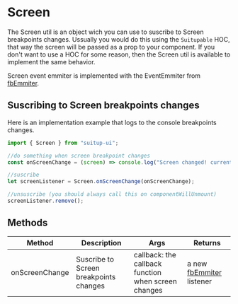 # Screen

The Screen util is an object wich you can use to suscribe to Screen  breakpoints changes. Ussually you would do this using the `Suitupable` HOC, that way the screen will be passed as a prop to your component. If you don't want to use a HOC for some reason, then the Screen util is available to implement the same behavior.

Screen event emmiter is implemented with the EventEmmiter from [fbEmmiter](https://github.com/facebook/emitter).

## Suscribing to Screen breakpoints changes

Here is an implementation example that logs to the console breakpoints changes.

```jsx
import { Screen } from "suitup-ui";

//do something when screen breakpoint changes
const onScreenChange = (screen) => console.log("Screen changed! current breakpoint is", screen);

//suscribe
let screenListener = Screen.onScreenChange(onScreenChange);

//unsuscribe (you should always call this on componentWillUnmount)
screenListener.remove();


```


## Methods

| Method         | Description                            | Args                                     | Returns                                  |
| -------------- | -------------------------------------- | ---------------------------------------- | ---------------------------------------- |
| onScreenChange | Suscribe to Screen breakpoints changes | callback: the callback function when screen changes | a new [fbEmmiter](https://github.com/facebook/emitter) listener |